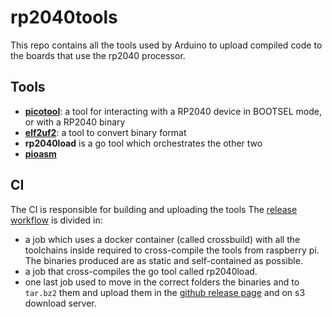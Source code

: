 # rp2040tools

This repo contains all the tools used by Arduino to upload compiled code to the boards that use the rp2040 processor.

## Tools

- [**picotool**](https://github.com/raspberrypi/picotool): a tool for interacting with a RP2040 device in BOOTSEL mode, or with a RP2040 binary
- [**elf2uf2**](https://github.com/raspberrypi/pico-sdk/tree/master/tools/elf2uf2): a tool to convert binary format
- **rp2040load** is a go tool which orchestrates the other two
- [**pioasm**](https://github.com/raspberrypi/pico-sdk/tree/master/tools/pioasm)

## CI
The CI is responsible for building and uploading the tools
The [release workflow](https://github.com/arduino/rp2040tools/blob/master/.github/workflows/release.yml) is divided in:

- a job which uses a docker container (called crossbuild) with all the toolchains inside required to cross-compile the tools from raspberry pi. The binaries produced are as static and self-contained as possible.
- a job that cross-compiles the go tool called rp2040load.
- one last job used to move in the correct folders the binaries and to `tar.bz2` them and upload them in the [github release page](https://github.com/arduino/rp2040tools/releases) and on s3 download server.
